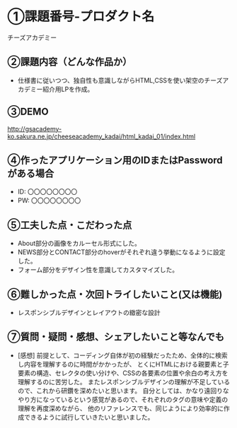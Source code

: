 # ①課題番号-プロダクト名

   チーズアカデミー

## ②課題内容（どんな作品か）

- 仕様書に従いつつ、独自性も意識しながらHTML,CSSを使い架空のチーズアカデミー紹介用LPを作成。


## ③DEMO

http://gsacademy-ko.sakura.ne.jp/cheeseacademy_kadai/html_kadai_01/index.html

## ④作ったアプリケーション用のIDまたはPasswordがある場合

- ID: 〇〇〇〇〇〇〇〇
- PW: 〇〇〇〇〇〇〇〇

## ⑤工夫した点・こだわった点

- About部分の画像をカルーセル形式にした。
- NEWS部分とCONTACT部分のhoverがそれぞれ違う挙動になるように設定した。
- フォーム部分をデザイン性を意識してカスタマイズした。

## ⑥難しかった点・次回トライしたいこと(又は機能)

- レスポンシブルデザインとレイアウトの緻密な設計

## ⑦質問・疑問・感想、シェアしたいこと等なんでも
- [感想]
  前提として、コーディング自体が初の経験だったため、全体的に検索し内容を理解するのに時間がかかったが、
とくにHTMLにおける親要素と子要素の構造、セレクタの使い分けや、CSSの各要素の位置や余白の考え方を理解するのに苦労した。
またレスポンシブルデザインの理解が不足しているので、これから研鑽を深めたいと思います。
自分としては、かなり遠回りなやり方になっているという感覚があるので、それぞれのタグの意味や定義の理解を再度深めながら、
他のリファレンスでも、同じようにより効率的に作成できるように試行していきたいと思いました。

